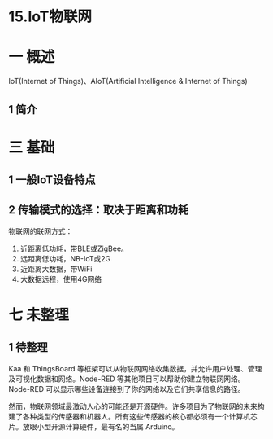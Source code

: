 # 15.IoT物联网

# 一 概述
IoT(Internet of Things)、AIoT(Artificial Intelligence & Internet of Things)

## 1 简介

# 三 基础
## 1 一般IoT设备特点

## 2 传输模式的选择：取决于距离和功耗

物联网的联网方式：
1. 近距离低功耗，带BLE或ZigBee。
2. 远距离低功耗，NB-IoT或2G
3. 近距离大数据，带WiFi
4. 大数据远程，使用4G网络

# 七 未整理
## 1 待整理
Kaa 和 ThingsBoard 等框架可以从物联网网络收集数据，并允许用户处理、管理及可视化数据和网络。Node-RED 等其他项目可以帮助你建立物联网网络。Node-RED 可以显示哪些设备连接到了你的网络以及它们共享信息的路径。

然而，物联网领域最激动人心的可能还是开源硬件。许多项目为了物联网的未来构建了各种类型的传感器和机器人。所有这些传感器的核心都必须有一个计算机芯片。放眼小型开源计算硬件，最有名的当属 Arduino。